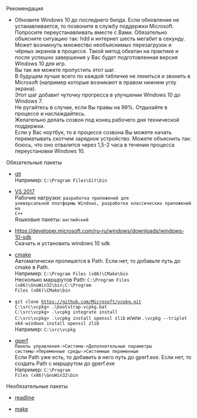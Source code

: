 Рекомендация

- Обновите Windows 10 до последнего билда. Если обновление не устанавливается, то позвоните в службу поддержки Microsoft.<br>
Попросите переустанавливать вместе с Вами. Обязательно объясните ситуацию так: hdd и интернет шесть мегабит в секунду. Может возникнуть множество необъяснимых перезагрузок и чёрных экранов в процессе. Такой метод обкатан на практике и после успешно завершения у Вас будет подготовленная версия Windows 10 для игр.<br>
Вы так же можете пропустить этот шаг.<br>
В будущем лучше всего по каждой табличке не лениться и звонить в Microsoft (например которые возникают в правом нижнем углу экрана).<br>
Этот шаг добавит чуточку прогресса в улучшении Windows 10 до Windows 7.<br>
Не ругайтесь в случае, если Вы правы на 99%. Отдыхайте в процессе и наслаждайтесь.<br>
Желательно делать созвон под конец рабочего дня технической поддержки.<br>
Если у Вас ноутбук, то в процессе созвона Вы можете начать перематывать скотчем зарядное устройство. Можете объяснить так: боюсь, что оно отвалится через 1,5-2 часа в течении процесса переустановки Windows 10.

Обязательные пакеты

- [git](https://git-scm.com/)<br>
Например: <code>C:\Program Files\Git\bin</code>

- <a href="https://www.visualstudio.com/ru/thank-you-downloading-visual-studio/?sku=Community&rel=15">VS 2017</a><br>
Рабочие нагрузки: <code>разработка приложений для универсальной платформы Windows, разработка классических приложений на C++</code><br>
Языковые пакеты: <code>английский</code>

- <a href="https://developer.microsoft.com/ru-ru/windows/downloads/windows-10-sdk">https://developer.microsoft.com/ru-ru/windows/downloads/windows-10-sdk</a><br>
Скачать и установить windows 10 sdk

- [cmake](https://cmake.org/)<br>
Автоматически пропишется в Path. Если нет, то добавьте путь до cmake в Path.<br>
Например: <code>C:\Program Files (x86)\CMake\bin</code><br>
Несколько маршрутов Path: <code>C:\Program Files (x86)\GnuWin32\bin\;C:\Program Files (x86)\CMake\bin</code><br>

- <code>git clone https://github.com/Microsoft/vcpkg.git</code><br>
<code>C:\src\vcpkg> .\bootstrap-vcpkg.bat</code><br>
<code>C:\src\vcpkg> .\vcpkg integrate install</code><br>
<code>C:\src\vcpkg> .\vcpkg install openssl zlib</code> и/или <code>.\vcpkg --triplet x64-windows install openssl zlib</code><br>
Например: <code>C:\src\vcpkg</code><br>

- [gperf](https://sourceforge.net/projects/gnuwin32/files/gperf/3.0.1/)<br>
<code>Панель управления->Система->Дополнительные параметры системы->Переменные среды->Системные переменные</code><br>
Если Path уже есть, то добавить в него путь до gperf.exe. Если нет, то создать Path с маршрутом до gperf.exe<br>
Например: <code>C:\Program Files (x86)\GnuWin32\bin</code><br>

Необязательные пакеты

- [readline](https://sourceforge.net/projects/gnuwin32/files/readline/5.0-1/)

- [make](https://sourceforge.net/projects/gnuwin32/files/make/)
